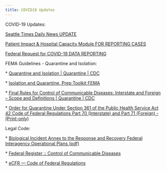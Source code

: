```yaml
---
title: COVID19 Updates
---
```


COVID-19 Updates:

[Seattle Times Daily News
UPDATE](https://www.seattletimes.com/seattle-news/health/coronavirus-daily-news-updates-march-31-what-to-know-today-about-covid-19-in-the-seattle-area-washington-state-and-the-nation/)

[Patient Impact & Hospital Capacity Module FOR REPORTING
CASES](https://www.cdc.gov/nhsn/acute-care-hospital/covid19/index.html)

[Federal Request for COVID-19 DATA
REPORTING](https://www.gnyha.org/news/federal-request-for-covid-19-data/)


FEMA Guidelines - Quarantine and Isolation:

\* [Quarantine and Isolation \| Quarantine \|
CDC](https://www.cdc.gov/quarantine/index.html)

\* [Isolation and Quarantine, Prep Toolkit
FEMA](https://rtlt.preptoolkit.fema.gov/Public/Resource/ViewFile/12-508-1134?type=Pdf&p=12)

\* [Final Rules for Control of Communicable Diseases: Interstate and Foreign –
Scope and Definitions \| Quarantine \|
CDC](https://www.cdc.gov/quarantine/final-rules-control-communicable-diseases.html)

\* [Order for Quarantine Under Section 361 of the Public Health Service Act 42
Code of Federal Regulations Part 70 (Interstate) and Part 71 (Foreign) -
(Print-only)](https://www.cdc.gov/quarantine/pdf/Public-Health-Order_Generic_FINAL_02-13-2020-p.pdf)


Legal Code:

\* [Biological Incident Annex to the Response and Recovery Federal Interagency
Operational Plans
(pdf)](https://www.fema.gov/media-library-data/1511178017324-92a7a7f808b3f03e5fa2f8495bdfe335/BIA_Annex_Final_1-23-17_(508_Compliant_6-28-17).pdf)

\* [Federal Register :: Control of Communicable
Diseases](https://www.federalregister.gov/documents/2017/01/19/2017-00615/control-of-communicable-diseases)

\* [eCFR — Code of Federal
Regulations](https://gov.ecfr.io/cgi-bin/text-idx?SID=bdc5f4e1e3307d76ebc660a2ffc91540&mc=true&node=pt42.1.70&rgn=div5)

 

 
-
